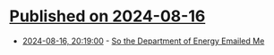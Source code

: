 # [Published on 2024-08-16](index.md)

* [2024-08-16, 20:19:00](https://soylentnews.org/article.pl?sid=24/08/15/1741224&from=rss) - [So the Department of Energy Emailed Me](https://soylentnews.org/article.pl?sid=24/08/15/1741224&from=rss)
